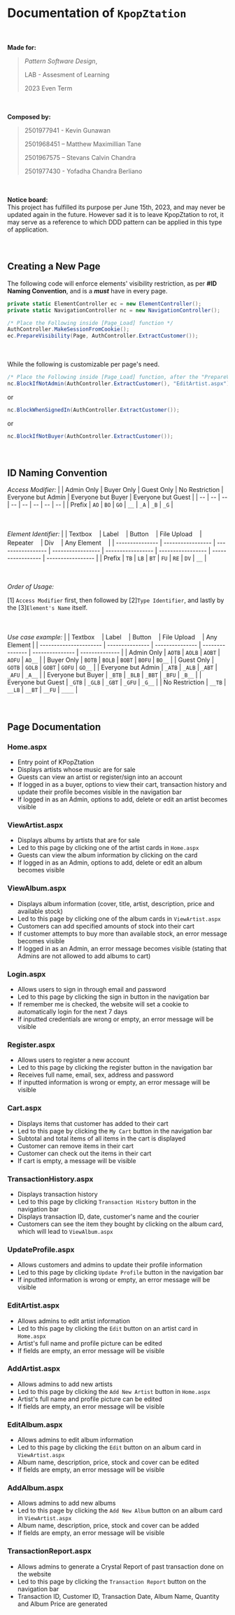 ﻿ㅤ
ㅤ
# Documentation of `KpopZtation`

ㅤ

__Made for:__
> _Pattern Software Design_,
> 
> LAB -  Assesment of Learning
> 
> 2023 Even Term

ㅤ

__Composed by:__
> 2501977941 - Kevin Gunawan
> 
> 2501968451 – Matthew Maximillian Tane
> 
> 2501967575 – Stevans Calvin Chandra
> 
> 2501977430 - Yofadha Chandra Berliano

ㅤ

__Notice board:__
\
This project has fulfilled its purpose per June 15th, 2023, and may never be updated again in the future. However sad it is to leave KpopZtation to rot, it may serve as a reference to which DDD pattern can be applied in this type of application.  

ㅤ

## Creating a New Page

The following code will enforce elements' visibility restriction, as per __#ID Naming Convention__, and is a __*must*__ have in every page.
```csharp
private static ElementController ec = new ElementController();
private static NavigationController nc = new NavigationController();

/* Place the Following inside [Page_Load] function */
AuthController.MakeSessionFromCookie();
ec.PrepareVisibility(Page, AuthController.ExtractCustomer());
```

ㅤ

While the following is customizable per page's need.
```csharp
/* Place the Following inside [Page_Load] function, after the "PrepareVisibility" fucntion is called */
nc.BlockIfNotAdmin(AuthController.ExtractCustomer(), "EditArtist.aspx");
```
or
```csharp
nc.BlockWhenSignedIn(AuthController.ExtractCustomer());
```
or
```csharp
nc.BlockIfNotBuyer(AuthController.ExtractCustomer());
```

ㅤ

## ID Naming Convention

_Access Modifier:_
|	 |	Admin Only	|	Buyer Only		|	Guest Only		|	No Restriction	|	Everyone but Admin		|	Everyone but Buyer |	Everyone but Guest |
|	--	|	--	|	--	|	--	|	--	|	--	|	--	|	--	|
|	Prefix				|	`AO`					| 	`BO`					|	`GO`					|	`__`						|	`_A`									|	`_B`									|	`_G`									|

ㅤ

_Element Identifier:_
|  							|	Textboxㅤ			|	Labelㅤ				|	Buttonㅤ			|	File Uploadㅤ		|	Repeaterㅤ	|	Divㅤ	|	Any Elementㅤ	|
|	---------------	|	-----------------	|	-----------------	|	-----------------	|	-----------------	|	-----------------	|	-----------------	|	-----------------	|
|	Prefix				|	`TB`					| 	`LB`					|	`BT`					|	`FU`					|	`RE`						|	`DV`						|	`__`						|

ㅤ

_Order of Usage:_

[1] `Access Modifier` first, then followed by [2]`Type Identifier`, and lastly by the [3]`Element's Name` itself.

ㅤ

*Use case example:*
|  										|	Textboxㅤ		|	Labelㅤ			|	Buttonㅤ		|	File Uploadㅤ	|	Any Element	|
|	----------------------	|	---------------	|	---------------	|	---------------	|	---------------	|	--------------	|
|	Admin Only				|	`AOTB`			| 	`AOLB`			|	`AOBT`			|	`AOFU`			|	`AO__`			|
|	Buyer Only					|	`BOTB`			| 	`BOLB`			|	`BOBT`			|	`BOFU`			|	`BO__`			|
|	Guest Only					|	`GOTB`			| 	`GOLB`			|	`GOBT`			|	`GOFU`			|	`GO__`			|
|	Everyone but Admin	|	`_ATB`			|  `_ALB`				|	`_ABT`			|	`_AFU`			|	`_A__`				|
|	Everyone but Buyer	|	`_BTB`			|  `_BLB`				|	`_BBT`			|	`_BFU`			|	`_B__`				|
|	Everyone but Guest	|	`_GTB`			|  `_GLB`				|	`_GBT`			|	`_GFU`			|	`_G__`				|
|	No Restriction			|	`__TB`			|  `__LB`				|	`__BT`				|	`__FU`			|	`____`				|

ㅤ

## Page Documentation
### Home.aspx
- Entry point of KPopZtation
- Displays artists whose music are for sale
- Guests can view an artist or register/sign into an account
- If logged in as a buyer, options to view their cart, transaction history and update their profile becomes visible in the navigation bar
- If logged in as an Admin, options to add, delete or edit an artist becomes visible
### ViewArtist.aspx
- Displays albums by artists that are for sale
- Led to this page by clicking one of the artist cards in `Home.aspx`
- Guests can view the album information by clicking on the card
- If logged in as an Admin, options to add, delete or edit an album becomes visible
### ViewAlbum.aspx
- Displays album information (cover, title, artist, description, price and available stock)
- Led to this page by clicking one of the album cards in `ViewArtist.aspx`
- Customers can add specified amounts of stock into their cart
- If customer attempts to buy more than available stock, an error message becomes visible
- If logged in as an Admin, an error message becomes visible (stating that Admins are not allowed to add albums to cart)
### Login.aspx
- Allows users to sign in through email and password
- Led to this page by clicking the sign in button in the navigation bar
- If remember me is checked, the website will set a cookie to automatically login for the next 7 days
- If inputted credentials are wrong or empty, an error message will be visible
### Register.aspx
- Allows users to register a new account
- Led to this page by clicking the register button in the navigation bar
- Receives full name, email, sex, address and password
- If inputted information is wrong or empty, an error message will be visible
### Cart.aspx
- Displays items that customer has added to their cart
- Led to this page by clicking the `My Cart` button in the navigation bar
- Subtotal and total items of all items in the cart is displayed
- Customer can remove items in their cart
- Customer can check out the items in their cart
- If cart is empty, a message will be visible
### TransactionHistory.aspx
- Displays transaction history
- Led to this page by clicking `Transaction History` button in the navigation bar
- Displays transaction ID, date, customer's name and the courier
- Customers can see the item they bought by clicking on the album card, which will lead to `ViewAlbum.aspx`
### UpdateProfile.aspx
- Allows customers and admins to update their profile information
- Led to this page by clicking `Update Profile` button in the navigation bar
- If inputted information is wrong or empty, an error message will be visible
### EditArtist.aspx
- Allows admins to edit artist information
- Led to this page by clicking the `Edit` button on an artist card in `Home.aspx`
- Artist's full name and profile picture can be edited
- If fields are empty, an error message will be visible
### AddArtist.aspx
- Allows admins to add new artists
- Led to this page by clicking the `Add New Artist` button in `Home.aspx`
- Artist's full name and profile picture can be edited
- If fields are empty, an error message will be visible
### EditAlbum.aspx
- Allows admins to edit album information
- Led to this page by clicking the `Edit` button on an album card in `ViewArtist.aspx`
- Album name, description, price, stock and cover can be edited
- If fields are empty, an error message will be visible
### AddAlbum.aspx
- Allows admins to add new albums
- Led to this page by clicking the `Add New Album` button on an album card in `ViewArtist.aspx`
- Album name, description, price, stock and cover can be added
- If fields are empty, an error message will be visible
### TransactionReport.aspx
- Allows admins to generate a Crystal Report of past transaction done on the website
- Led to this page by clicking the `Transaction Report` button on the navigation bar
- Transaction ID, Customer ID, Transaction Date, Album Name, Quantity and Album Price are generated
